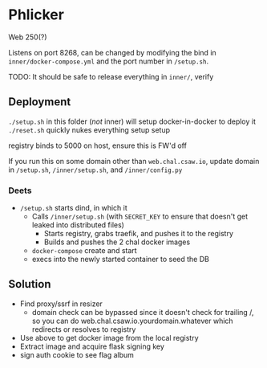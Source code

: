 # Phlicker

Web 250(?)

Listens on port 8268, can be changed by modifying the bind in `inner/docker-compose.yml` and the port number in `/setup.sh`.

TODO: It should be safe to release everything in `inner/`, verify


## Deployment
`./setup.sh` in this folder (_not_ inner) will setup docker-in-docker to deploy it
`./reset.sh` quickly nukes everything setup setup

registry binds to 5000 on host, ensure this is FW'd off

If you run this on some domain other than `web.chal.csaw.io`, update domain in `/setup.sh`, `/inner/setup.sh`, and `/inner/config.py`

### Deets
* `/setup.sh` starts dind, in which it
    * Calls `/inner/setup.sh` (with `SECRET_KEY` to ensure that doesn't get leaked into distributed files)
        * Starts registry, grabs traefik, and pushes it to the registry
        * Builds and pushes the 2 chal docker images
    * `docker-compose` create and start
    * execs into the newly started container to seed the DB


## Solution

* Find proxy/ssrf in resizer
    * domain check can be bypassed since it doesn't check for trailing /, so you can do web.chal.csaw.io.yourdomain.whatever which redirects or resolves to registry
* Use above to get docker image from the local registry
* Extract image and acquire flask signing key
* sign auth cookie to see flag album
